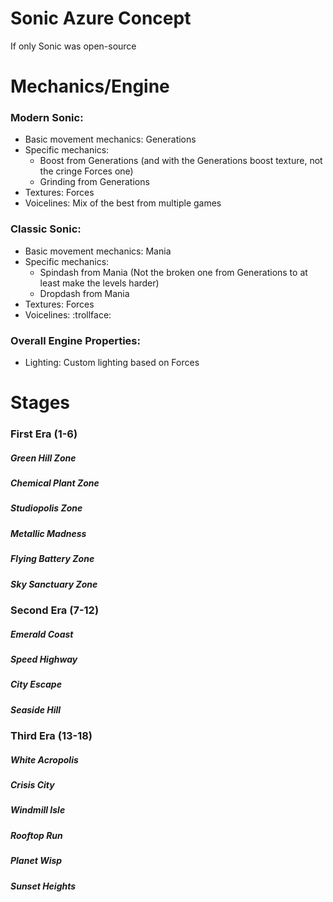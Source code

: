 # Sonic Azure Concept
If only Sonic was open-source

# Mechanics/Engine

### Modern Sonic:
- Basic movement mechanics: Generations
- Specific mechanics:
  - Boost from Generations (and with the Generations boost texture, not the cringe Forces one)
  - Grinding from Generations
- Textures: Forces
- Voicelines: Mix of the best from multiple games


### Classic Sonic:
- Basic movement mechanics: Mania
- Specific mechanics:
  - Spindash from Mania (Not the broken one from Generations to at least make the levels harder)
  - Dropdash from Mania
- Textures: Forces
- Voicelines: :trollface:

### Overall Engine Properties:
- Lighting: Custom lighting based on Forces




# Stages

### First Era (1-6)

##### Green Hill Zone

##### Chemical Plant Zone

##### Studiopolis Zone

##### Metallic Madness

##### Flying Battery Zone

##### Sky Sanctuary Zone


### Second Era (7-12)

##### Emerald Coast

##### Speed Highway

##### City Escape

##### Seaside Hill

##### 


### Third Era (13-18)

##### White Acropolis

##### Crisis City

##### Windmill Isle

##### Rooftop Run

##### Planet Wisp

##### Sunset Heights

